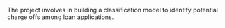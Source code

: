 The project involves in building a classification model to identify potential charge offs among loan applications.
